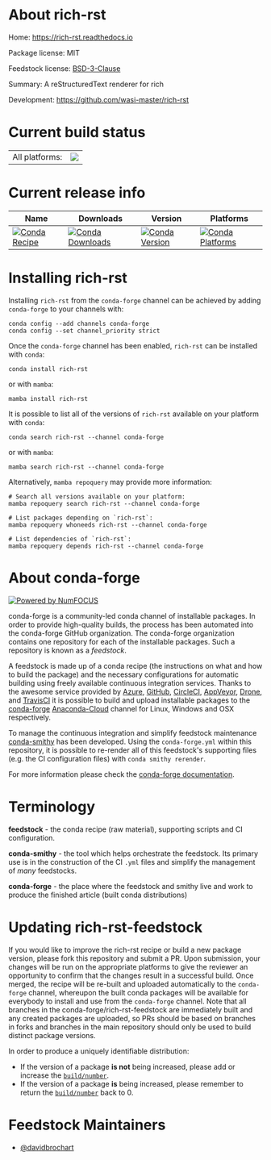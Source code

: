 About rich-rst
==============

Home: https://rich-rst.readthedocs.io

Package license: MIT

Feedstock license: [BSD-3-Clause](https://github.com/conda-forge/rich-rst-feedstock/blob/main/LICENSE.txt)

Summary: A reStructuredText renderer for rich

Development: https://github.com/wasi-master/rich-rst

Current build status
====================


<table><tr><td>All platforms:</td>
    <td>
      <a href="https://dev.azure.com/conda-forge/feedstock-builds/_build/latest?definitionId=15967&branchName=main">
        <img src="https://dev.azure.com/conda-forge/feedstock-builds/_apis/build/status/rich-rst-feedstock?branchName=main">
      </a>
    </td>
  </tr>
</table>

Current release info
====================

| Name | Downloads | Version | Platforms |
| --- | --- | --- | --- |
| [![Conda Recipe](https://img.shields.io/badge/recipe-rich--rst-green.svg)](https://anaconda.org/conda-forge/rich-rst) | [![Conda Downloads](https://img.shields.io/conda/dn/conda-forge/rich-rst.svg)](https://anaconda.org/conda-forge/rich-rst) | [![Conda Version](https://img.shields.io/conda/vn/conda-forge/rich-rst.svg)](https://anaconda.org/conda-forge/rich-rst) | [![Conda Platforms](https://img.shields.io/conda/pn/conda-forge/rich-rst.svg)](https://anaconda.org/conda-forge/rich-rst) |

Installing rich-rst
===================

Installing `rich-rst` from the `conda-forge` channel can be achieved by adding `conda-forge` to your channels with:

```
conda config --add channels conda-forge
conda config --set channel_priority strict
```

Once the `conda-forge` channel has been enabled, `rich-rst` can be installed with `conda`:

```
conda install rich-rst
```

or with `mamba`:

```
mamba install rich-rst
```

It is possible to list all of the versions of `rich-rst` available on your platform with `conda`:

```
conda search rich-rst --channel conda-forge
```

or with `mamba`:

```
mamba search rich-rst --channel conda-forge
```

Alternatively, `mamba repoquery` may provide more information:

```
# Search all versions available on your platform:
mamba repoquery search rich-rst --channel conda-forge

# List packages depending on `rich-rst`:
mamba repoquery whoneeds rich-rst --channel conda-forge

# List dependencies of `rich-rst`:
mamba repoquery depends rich-rst --channel conda-forge
```


About conda-forge
=================

[![Powered by
NumFOCUS](https://img.shields.io/badge/powered%20by-NumFOCUS-orange.svg?style=flat&colorA=E1523D&colorB=007D8A)](https://numfocus.org)

conda-forge is a community-led conda channel of installable packages.
In order to provide high-quality builds, the process has been automated into the
conda-forge GitHub organization. The conda-forge organization contains one repository
for each of the installable packages. Such a repository is known as a *feedstock*.

A feedstock is made up of a conda recipe (the instructions on what and how to build
the package) and the necessary configurations for automatic building using freely
available continuous integration services. Thanks to the awesome service provided by
[Azure](https://azure.microsoft.com/en-us/services/devops/), [GitHub](https://github.com/),
[CircleCI](https://circleci.com/), [AppVeyor](https://www.appveyor.com/),
[Drone](https://cloud.drone.io/welcome), and [TravisCI](https://travis-ci.com/)
it is possible to build and upload installable packages to the
[conda-forge](https://anaconda.org/conda-forge) [Anaconda-Cloud](https://anaconda.org/)
channel for Linux, Windows and OSX respectively.

To manage the continuous integration and simplify feedstock maintenance
[conda-smithy](https://github.com/conda-forge/conda-smithy) has been developed.
Using the ``conda-forge.yml`` within this repository, it is possible to re-render all of
this feedstock's supporting files (e.g. the CI configuration files) with ``conda smithy rerender``.

For more information please check the [conda-forge documentation](https://conda-forge.org/docs/).

Terminology
===========

**feedstock** - the conda recipe (raw material), supporting scripts and CI configuration.

**conda-smithy** - the tool which helps orchestrate the feedstock.
                   Its primary use is in the construction of the CI ``.yml`` files
                   and simplify the management of *many* feedstocks.

**conda-forge** - the place where the feedstock and smithy live and work to
                  produce the finished article (built conda distributions)


Updating rich-rst-feedstock
===========================

If you would like to improve the rich-rst recipe or build a new
package version, please fork this repository and submit a PR. Upon submission,
your changes will be run on the appropriate platforms to give the reviewer an
opportunity to confirm that the changes result in a successful build. Once
merged, the recipe will be re-built and uploaded automatically to the
`conda-forge` channel, whereupon the built conda packages will be available for
everybody to install and use from the `conda-forge` channel.
Note that all branches in the conda-forge/rich-rst-feedstock are
immediately built and any created packages are uploaded, so PRs should be based
on branches in forks and branches in the main repository should only be used to
build distinct package versions.

In order to produce a uniquely identifiable distribution:
 * If the version of a package **is not** being increased, please add or increase
   the [``build/number``](https://docs.conda.io/projects/conda-build/en/latest/resources/define-metadata.html#build-number-and-string).
 * If the version of a package **is** being increased, please remember to return
   the [``build/number``](https://docs.conda.io/projects/conda-build/en/latest/resources/define-metadata.html#build-number-and-string)
   back to 0.

Feedstock Maintainers
=====================

* [@davidbrochart](https://github.com/davidbrochart/)

